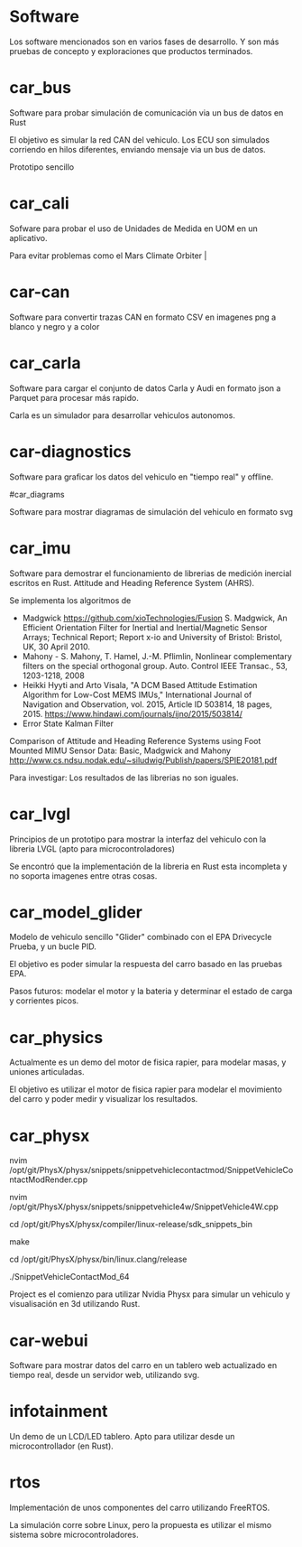 # Software

Los software mencionados son en varios fases de desarrollo. Y son más pruebas de concepto y exploraciones que productos terminados.

# car_bus

Software para probar simulación de comunicación via un bus de datos en Rust

El objetivo es simular la red CAN del vehiculo. Los ECU son simulados corriendo en hilos diferentes, enviando mensaje via un bus de datos.

Prototipo sencillo

# car_cali

Sofware para probar el uso de Unidades de Medida en UOM en un aplicativo.

Para evitar problemas como el Mars Climate Orbiter
|
# car-can

Software para convertir trazas CAN en formato CSV en imagenes png a blanco y negro y a color

# car_carla

Software para cargar el conjunto de datos Carla y Audi en formato json a Parquet para procesar más rapido.

Carla es un simulador para desarrollar vehiculos autonomos.

# car-diagnostics

Software para graficar los datos del vehiculo en "tiempo real" y offline.


#car_diagrams

Software para mostrar diagramas de simulación del vehiculo en formato svg

# car_imu

Software para demostrar el funcionamiento de librerias de medición inercial escritos en Rust. Attitude and Heading Reference System (AHRS).

Se implementa los algoritmos de

* Madgwick <https://github.com/xioTechnologies/Fusion>
S. Madgwick, An Efficient Orientation Filter for Inertial and Inertial/Magnetic Sensor Arrays; Technical Report; Report x-io and University of Bristol: Bristol, UK, 30 April 2010.
* Mahony - S. Mahony, T. Hamel, J.-M. Pflimlin, Nonlinear complementary filters on the special orthogonal group.  Auto. Control IEEE Transac., 53, 1203-1218, 2008
* Heikki Hyyti and Arto Visala, "A DCM Based Attitude Estimation Algorithm for Low-Cost MEMS IMUs," International Journal of Navigation and Observation, vol. 2015, Article ID 503814, 18 pages, 2015. <https://www.hindawi.com/journals/ijno/2015/503814/>
* Error State Kalman Filter

Comparison of Attitude and Heading Reference Systems using Foot Mounted MIMU Sensor Data: Basic, Madgwick and Mahony
<http://www.cs.ndsu.nodak.edu/~siludwig/Publish/papers/SPIE20181.pdf>

Para investigar: Los resultados de las librerias no son iguales.


# car_lvgl

Principios de un prototipo para mostrar la interfaz del vehiculo con la libreria LVGL (apto para microcontroladores)

Se encontró que la implementación de la libreria en Rust esta incompleta y no soporta imagenes entre otras cosas.

# car_model_glider

Modelo de vehiculo sencillo "Glider" combinado con el EPA Drivecycle Prueba, y un bucle PID.

El objetivo es poder simular la respuesta del carro basado en las pruebas EPA.

Pasos futuros: modelar el motor y la bateria y determinar el estado de carga y corrientes picos.

# car_physics

Actualmente es un demo del motor de fisica rapier, para modelar masas, y uniones articuladas.

El objetivo es utilizar el motor de fisica rapier para modelar el movimiento del carro y poder medir y visualizar los resultados.

# car_physx

nvim /opt/git/PhysX/physx/snippets/snippetvehiclecontactmod/SnippetVehicleContactModRender.cpp

nvim /opt/git/PhysX/physx/snippets/snippetvehicle4w/SnippetVehicle4W.cpp

cd /opt/git/PhysX/physx/compiler/linux-release/sdk_snippets_bin

make

cd /opt/git/PhysX/physx/bin/linux.clang/release

./SnippetVehicleContactMod_64

Project es el comienzo para utilizar Nvidia Physx para simular un vehiculo y visualisación en 3d utilizando Rust.

# car-webui

Software para mostrar datos del carro en un tablero web actualizado en tiempo real, desde un servidor web, utilizando svg.

# infotainment

Un demo de un LCD/LED tablero. Apto para utilizar desde un microcontrollador (en Rust).

# rtos

Implementación de unos componentes del carro utilizando FreeRTOS.

La simulación corre sobre Linux, pero la propuesta es utilizar el mismo sistema sobre microcontroladores.
